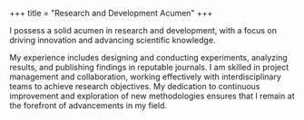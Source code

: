 +++
title = "Research and Development Acumen"
+++

I possess a solid acumen in research and development, with a focus on driving innovation and advancing scientific knowledge.

<!--more-->

My experience includes designing and conducting experiments, analyzing results, and publishing findings in reputable journals. I am skilled in project management and collaboration, working effectively with interdisciplinary teams to achieve research objectives. My dedication to continuous improvement and exploration of new methodologies ensures that I remain at the forefront of advancements in my field.